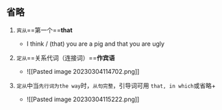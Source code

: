 ## 省略
1. `宾从`==第一个==**that**
	- I think / (that) you are a pig and that you are ugly

2. `定从`==关系代词（连接词）==**作宾语**
	- ![[Pasted image 20230304114702.png]]
3. `定从`中当`先行词为the way`时，`从句完整`，引导词可用 `that, in which`或省略+
	- ![[Pasted image 20230304115222.png]]
